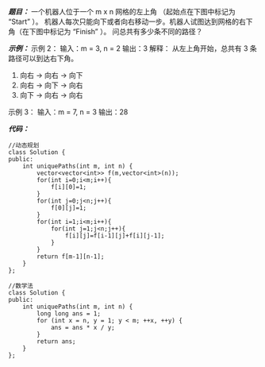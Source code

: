 ***题目：***
一个机器人位于一个 m x n 网格的左上角 （起始点在下图中标记为 “Start” ）。
机器人每次只能向下或者向右移动一步。机器人试图达到网格的右下角（在下图中标记为 “Finish” ）。
问总共有多少条不同的路径？

***示例：***
示例 2：
输入：m = 3, n = 2
输出：3
解释：
从左上角开始，总共有 3 条路径可以到达右下角。
1. 向右 -> 向右 -> 向下
2. 向右 -> 向下 -> 向右
3. 向下 -> 向右 -> 向右

示例 3：
输入：m = 7, n = 3
输出：28

***代码：***
```
//动态规划
class Solution {
public:
    int uniquePaths(int m, int n) {
        vector<vector<int>> f(m,vector<int>(n));
        for(int i=0;i<m;i++){
            f[i][0]=1;
        }
        for(int j=0;j<n;j++){
            f[0][j]=1;
        }
        for(int i=1;i<m;i++){
            for(int j=1;j<n;j++){
                f[i][j]=f[i-1][j]+f[i][j-1];
            }
        }
        return f[m-1][n-1];
    }
};

//数学法
class Solution {
public:
    int uniquePaths(int m, int n) {
        long long ans = 1;
        for (int x = n, y = 1; y < m; ++x, ++y) {
            ans = ans * x / y;
        }
        return ans;
    }
};
```
